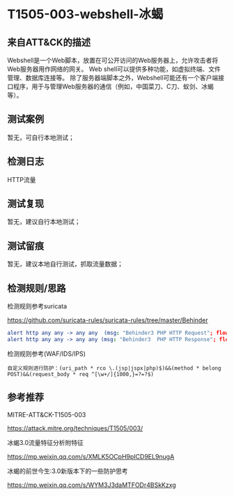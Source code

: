 # T1505-003-webshell-冰蝎

## 来自ATT&CK的描述

Webshell是一个Web脚本，放置在可公开访问的Web服务器上，允许攻击者将Web服务器用作网络的网关。 Web shell可以提供多种功能，如虚拟终端、文件管理、数据库连接等。 除了服务器端脚本之外，Webshell可能还有一个客户端接口程序，用于与管理Web服务器的通信（例如，中国菜刀、C刀、蚁剑、冰蝎等）。

## 测试案例

暂无，可自行本地测试；

## 检测日志

HTTP流量

## 测试复现

暂无，建议自行本地测试；

## 测试留痕

暂无，建议本地自行测试，抓取流量数据；

## 检测规则/思路

检测规则参考suricata

<https://github.com/suricata-rules/suricata-rules/tree/master/Behinder>

```yml
alert http any any -> any any  (msg: "Behinder3 PHP HTTP Request"; flow: established, to_server; content:".php"; http_uri;  pcre:"/[a-zA-Z0-9+/]{1000,}=/i"; flowbits:set,behinder3;noalert; classtype:shellcode-detect; sid: 3016017; rev: 1; metadata:created_at 2020_08_17,by al0ne;)
alert http any any -> any any (msg: "Behinder3  PHP HTTP Response"; flow: established,to_client; content:"200"; http_stat_code; flowbits: isset,behinder3; pcre:"/[a-zA-Z0-9+/]{100,}=/i"; classtype:shellcode-detect; sid: 3016018; rev: 1; metadata:created_at 2020_08_17,by al0ne;)
```

检测规则参考(WAF/IDS/IPS)

```
自定义规则进行防护：(uri_path * rco \.(jsp|jspx|php)$)&&(method * belong POST)&&(request_body * req ^[\w+/]{1000,}=?=?$)
```

## 参考推荐

MITRE-ATT&CK-T1505-003

<https://attack.mitre.org/techniques/T1505/003/>

冰蝎3.0流量特征分析附特征

<https://mp.weixin.qq.com/s/XMLK5OCpH9pICD9EL9nugA>

冰蝎的前世今生:3.0新版本下的一些防护思考

<https://mp.weixin.qq.com/s/WYM3J3daMTFODr4BSkKzxg>
